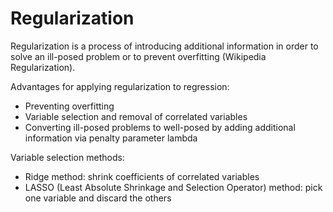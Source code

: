# Regularization
Regularization is a process of introducing additional information in order to solve an ill-posed problem or to prevent overfitting (Wikipedia Regularization).

Advantages for applying regularization to regression:
- Preventing overfitting
- Variable selection and removal of correlated variables
- Converting ill-posed problems to well-posed by adding additional information via penalty parameter lambda

Variable selection methods:
- Ridge method: shrink coefficients of correlated variables 
- LASSO (Least Absolute Shrinkage and Selection Operator) method: pick one variable and discard the others
